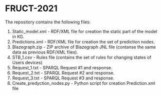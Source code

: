 # FRUCT-2021
The repository contains the following files:
1. Static_model.xml - RDF/XML file for creation the static part of the model in KG.
2. Predictions.xml - RDF/XML file for creation the set of prediction nodes.
3. Blazegraph.zip - ZIP archive of Blazegraph JNL file (contanse the same data as previous RDF/XML files).
4. STB_1.csv - Rules file (contains the set of rules for changing states of Users devices)
5. Request_1.txt - SPARQL Request #1 and response.
6. Request_2.txt - SPARQL Request #2 and response.
7. Request_3.txt - SPARQL Request #3 and response.
8. Create_predyction_nodes.py - Python script for creation Prediction.xml file
